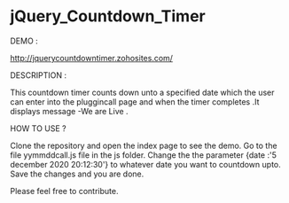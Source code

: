 jQuery_Countdown_Timer
======================

DEMO :

http://jquerycountdowntimer.zohosites.com/

DESCRIPTION :

This countdown timer counts down unto a specified date which the user can enter into the pluggincall page and when the timer completes .It displays message -We are Live .


HOW TO USE ?

Clone the repository and open the index page to see the demo. Go to the file yymmddcall.js file in the js folder. Change the 
the parameter  {date :'5 december 2020 20:12:30'} to whatever date you want to countdown upto. Save the changes and you are done.


Please feel free to contribute.




